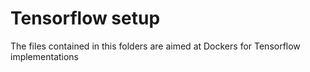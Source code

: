 # Tensorflow setup

The files contained in this folders are aimed at Dockers for Tensorflow implementations
